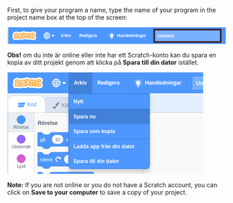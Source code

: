 First, to give your program a name, type the name of your program in the project name box at the top of the screen:

![skärmdump](images/name-annotated.png)

**Obs!** om du inte är online eller inte har ett Scratch-konto kan du spara en kopia av ditt projekt genom att klicka på **Spara till din dator** istället.

![Selecting 'Save now' in the 'File' menu.](images/save.png)

**Note:** If you are not online or you do not have a Scratch account, you can click on **Save to your computer** to save a copy of your project.
